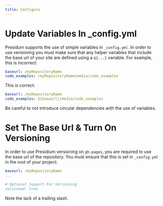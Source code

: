```yaml
---
title: Configure
---
```


# Update Variables In _config.yml

Presidum supports the use of simple variables in `_config.yml`. In order to use versioning you must make sure that any helper variables that include the base url of your site are defined using a `${...}` variable. For example, this is incorrect:

```yaml
baseurl: /myRepositoryName
code_examples: /myRepositoryName/media/code_examples
```

This is correct:

```yaml
baseurl: /myRepositoryName
code_examples: ${baseurl}/media/code_examples
```

Be careful to not introduce circular dependencies with the use of variables.

# Set The Base Url & Turn On Versioning

In order to use Presidium versioning on `gh-pages`, you are required to use the base url of the repository. You must ensure that this is set in `_config.yml` in the root of your project:

```yaml
baseurl: /myRepositoryName
...

# Optional Support For Versioning
versioned: true
```

Note the lack of a trailing slash.